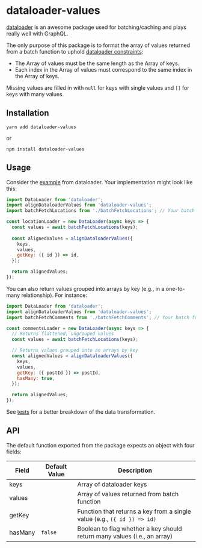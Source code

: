# dataloader-values

[dataloader](https://www.npmjs.com/package/dataloader) is an awesome package used for batching/caching and plays really well with GraphQL.

The only purpose of this package is to format the array of values returned from a batch function to uphold [dataloader constraints](https://www.npmjs.com/package/dataloader#batch-function):
* The Array of values must be the same length as the Array of keys.
* Each index in the Array of values must correspond to the same index in the Array of keys.

Missing values are filled in with `null` for keys with single values and `[]` for keys with many values.

## Installation

```shell
yarn add dataloader-values
```
or
```shell
npm install dataloader-values
```

## Usage

Consider the [example](https://www.npmjs.com/package/dataloader#batch-function) from dataloader. Your implementation might look like this:
```js
import DataLoader from 'dataloader';
import alignDataloaderValues from 'dataloader-values';
import batchFetchLocations from './batchFetchLocations'; // Your batch function

const locationLoader = new DataLoader(async keys => {
  const values = await batchFetchLocations(keys);
  
  const alignedValues = alignDataloaderValues({
    keys,
    values,
    getKey: ({ id }) => id,
  });

  return alignedValues;
});
```

You can also return values grouped into arrays by key (e.g., in a one-to-many relationship). For instance:
```js
import DataLoader from 'dataloader';
import alignDataloaderValues from 'dataloader-values';
import batchFetchComments from './batchFetchComments'; // Your batch function

const commentsLoader = new DataLoader(async keys => {
  // Returns flattened, ungrouped values
  const values = await batchFetchLocations(keys);

  // Returns values grouped into an arrays by key
  const alignedValues = alignDataloaderValues({
    keys,
    values,
    getKey: ({ postId }) => postId,
    hasMany: true,
  });

  return alignedValues;
});
```

See [tests](https://github.com/evancorl/dataloader-values/blob/master/src/index.test.js) for a better breakdown of the data transformation.

## API

The default function exported from the package expects an object with four fields:

Field|Default Value|Description
---|---|---
keys||Array of dataloader keys
values||Array of values returned from batch function
getKey||Function that returns a key from a single value (e.g., `({ id }) => id)`
hasMany|`false`|Boolean to flag whether a key should return many values (i.e., an array)
